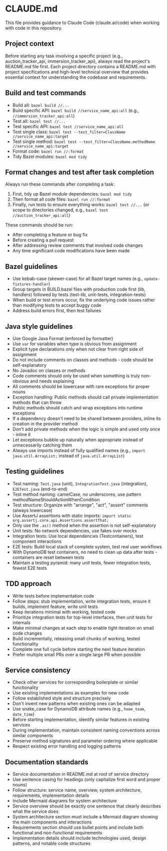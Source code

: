 # CLAUDE.md

This file provides guidance to Claude Code (claude.ai/code) when working with code in this repository.

## Project context

Before starting any task involving a specific project (e.g., auction_tracker_api, immersion_tracker_api), always read the project's README.md file first. Each project directory contains a README.md with project specifications and high-level technical overview that provides essential context for understanding the codebase and requirements.

## Build and test commands

- Build all: `bazel build //...`
- Build specific API: `bazel build //service_name_api:all` (e.g., `//immersion_tracker_api:all`)
- Test all: `bazel test //...`
- Test specific API: `bazel test //service_name_api:all`
- Test single class: `bazel test --test_filter=ClassName //service_name_api:target`
- Test single method: `bazel test --test_filter=ClassName.methodName //service_name_api:target`
- Format code: `bazel run //:format`
- Tidy Bazel modules: `bazel mod tidy`

## Format changes and test after task completion

Always run these commands after completing a task:

1. First, tidy up Bazel module dependencies: `bazel mod tidy`
2. Then format all code files: `bazel run //:format`
3. Finally, run tests to ensure everything works: `bazel test //...` (or scope to directories changed, e.g., `bazel test //auction_tracker_api:all`)

These commands should be run:

- After completing a feature or bug fix
- Before creating a pull request
- After addressing review comments that involved code changes
- Any time significant code modifications have been made

## Bazel guidelines

- Use kebab-case (skewer-case) for all Bazel target names (e.g., `update-fixtures-handler`)
- Group targets in BUILD.bazel files with production code first (lib, handlers) followed by tests (test-lib, unit-tests, integration-tests)
- When build or test errors occur, fix the underlying code issues rather than modifying tests to accept buggy code
- Address build errors first, then test failures

## Java style guidelines

- Use Google Java Format (enforced by formatter)
- Use `var` for variables when type is obvious from assignment
- Explicit type declarations only when not clear from right side of assignment
- Do not include comments on classes and methods - code should be self-explanatory
- No Javadoc on classes or methods
- Code comments should only be used when something is truly non-obvious and needs explaining
- All comments should be lowercase with rare exceptions for proper nouns
- Exception handling: Public methods should call private implementation methods that can throw
- Public methods should catch and wrap exceptions into runtime exceptions
- If a dependency doesn't need to be shared between providers, inline its creation in the provider method
- Don't add private methods when the logic is simple and used only once - inline it
- Let exceptions bubble up naturally when appropriate instead of unnecessarily catching them
- Always use imports instead of fully qualified names (e.g., `import java.util.ArrayList;` instead of `java.util.ArrayList`)

## Testing guidelines

- Test naming: `Test.java` (unit), `IntegrationTest.java` (integration), `E2ETest.java` (end-to-end)
- Test method naming: camelCase, no underscores, use pattern methodNameShouldActionWhenCondition
- Test structure: Organize with "arrange", "act", "assert" comments (always lowercase)
- Use AssertJ assertions with static imports: `import static org.assertj.core.api.Assertions.assertThat;`
- Only use the `.as()` method when the assertion is not self-explanatory
- Unit tests: No network dependencies, use fakes over mocks
- Integration tests: Use local dependencies (Testcontainers), test component interactions
- E2E tests: Build local stack of complete system, test real user workflows
- With DynamoDB test containers, no need to clean up data after tests - containers are reset between tests
- Maintain a testing pyramid: many unit tests, fewer integration tests, fewest E2E tests

## TDD approach

- Write tests before implementation code
- Follow steps: stub implementation, write integration tests, ensure it builds, implement feature, write unit tests
- Keep iterations minimal with working, tested code
- Prioritize integration tests for top-level interfaces, then unit tests for internals
- Make minimal changes at each step to enable tight iteration on small code changes
- Build incrementally, releasing small chunks of working, tested functionality
- Complete one full cycle before starting the next feature iteration
- Prefer multiple small PRs over a single large PR when possible

## Service consistency

- Check other services for corresponding boilerplate or similar functionality
- Use existing implementations as examples for new code
- Follow established style and structure precisely
- Don't invent new patterns when existing ones can be adapted
- Use snake_case for DynamoDB attribute names (e.g., `home_team`, `date_time`)
- Before starting implementation, identify similar features in existing services
- During implementation, maintain consistent naming conventions across similar components
- Preserve method signatures and parameter ordering where applicable
- Respect existing error handling and logging patterns

## Documentation standards

- Service documentation in README.md at root of service directory
- Use sentence casing for headings (only capitalize first word and proper nouns)
- Follow structure: service name, overview, system architecture, requirements, implementation details
- Include Mermaid diagrams for system architecture
- Service overview should be exactly one sentence that clearly describes what the service does
- System architecture section must include a Mermaid diagram showing the main components and interactions
- Requirements section should use bullet points and include both functional and non-functional requirements
- Implementation details should include technologies used, design patterns, and notable code structures
